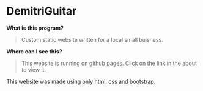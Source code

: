 # DemitriGuitar

**What is this program?**

> Custom static website written for a local small buisness. 

**Where can I see this?**

> This website is running on github pages. Click on the link in the about to view it.

This website was made using only html, css and bootstrap. 


